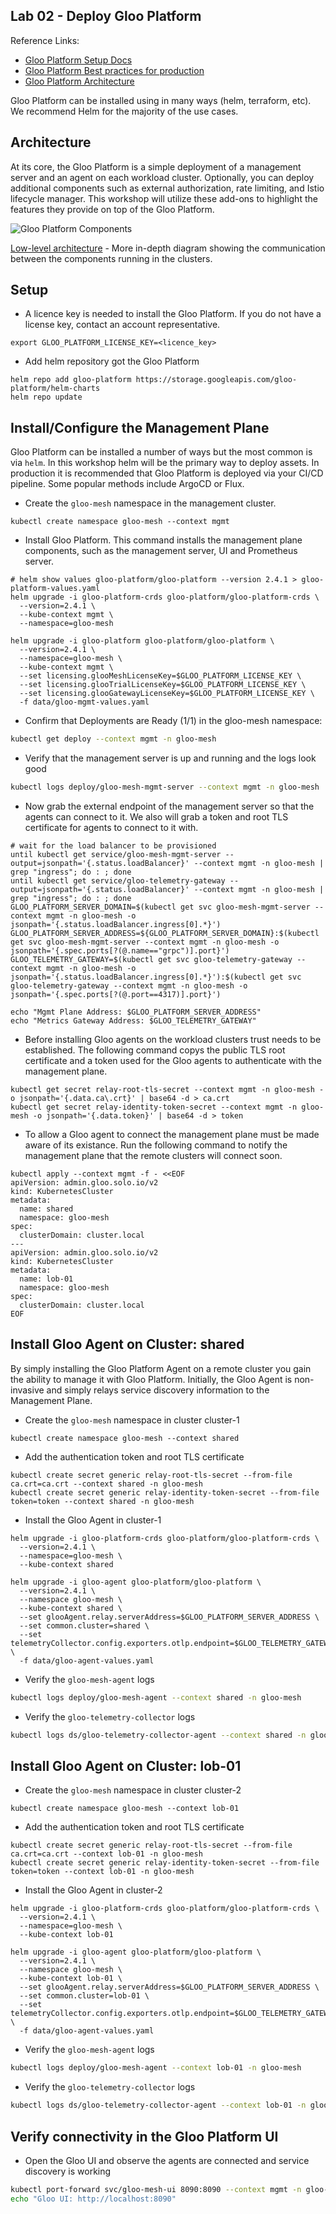 ## Lab 02 - Deploy Gloo Platform <a name="lab-02---deploy-gloo-platform-"></a>

Reference Links:
* [Gloo Platform Setup Docs](https://docs.solo.io/gloo-mesh-enterprise/latest/setup/)
* [Gloo Platform Best practices for production](https://docs.solo.io/gloo-mesh-enterprise/latest/setup/prod/recommended_setup/)
* [Gloo Platform Architecture](https://docs.solo.io/gloo-mesh-enterprise/main/concepts/platform/architecture/)

Gloo Platform can be installed using in many ways (helm, terraform, etc). We recommend Helm for the majority of the use cases.

## Architecture

At its core, the Gloo Platform is a simple deployment of a management server and an agent on each workload cluster. Optionally, you can deploy additional components such as external authorization, rate limiting, and Istio lifecycle manager. This workshop will utilize these add-ons to highlight the features they provide on top of the Gloo Platform.

![Gloo Platform Components](images/gloo-platform-simplified.png)

[Low-level architecture](images/gloo-platform-network-arch.png) - More in-depth diagram showing the communication between the components running in the clusters.

## Setup

* A licence key is needed to install the Gloo Platform. If you do not have a license key, contact an account representative. 
```shell
export GLOO_PLATFORM_LICENSE_KEY=<licence_key>
```

* Add helm repository got the Gloo Platform
```shell
helm repo add gloo-platform https://storage.googleapis.com/gloo-platform/helm-charts
helm repo update
```

## Install/Configure the Management Plane

Gloo Platform can be installed a number of ways but the most common is via `helm`. In this workshop helm will be the primary way to deploy assets. In production it is recommended that Gloo Platform is deployed via your CI/CD pipeline. Some popular methods include ArgoCD or Flux.

* Create the `gloo-mesh` namespace in the management cluster.
```shell
kubectl create namespace gloo-mesh --context mgmt
```

* Install Gloo Platform. This command installs the management plane components, such as the management server, UI and Prometheus server.
```shell
# helm show values gloo-platform/gloo-platform --version 2.4.1 > gloo-platform-values.yaml
helm upgrade -i gloo-platform-crds gloo-platform/gloo-platform-crds \
  --version=2.4.1 \
  --kube-context mgmt \
  --namespace=gloo-mesh

helm upgrade -i gloo-platform gloo-platform/gloo-platform \
  --version=2.4.1 \
  --namespace=gloo-mesh \
  --kube-context mgmt \
  --set licensing.glooMeshLicenseKey=$GLOO_PLATFORM_LICENSE_KEY \
  --set licensing.glooTrialLicenseKey=$GLOO_PLATFORM_LICENSE_KEY \
  --set licensing.glooGatewayLicenseKey=$GLOO_PLATFORM_LICENSE_KEY \
  -f data/gloo-mgmt-values.yaml
```

* Confirm that Deployments are Ready (1/1) in the gloo-mesh namespace: 
```bash
kubectl get deploy --context mgmt -n gloo-mesh
```

* Verify that the management server is up and running and the logs look good
```bash
kubectl logs deploy/gloo-mesh-mgmt-server --context mgmt -n gloo-mesh
```

* Now grab the external endpoint of the management server so that the agents can connect to it. We also will grab a token and root TLS certificate for agents to connect to it with. 
```shell
# wait for the load balancer to be provisioned
until kubectl get service/gloo-mesh-mgmt-server --output=jsonpath='{.status.loadBalancer}' --context mgmt -n gloo-mesh | grep "ingress"; do : ; done
until kubectl get service/gloo-telemetry-gateway --output=jsonpath='{.status.loadBalancer}' --context mgmt -n gloo-mesh | grep "ingress"; do : ; done
GLOO_PLATFORM_SERVER_DOMAIN=$(kubectl get svc gloo-mesh-mgmt-server --context mgmt -n gloo-mesh -o jsonpath='{.status.loadBalancer.ingress[0].*}')
GLOO_PLATFORM_SERVER_ADDRESS=${GLOO_PLATFORM_SERVER_DOMAIN}:$(kubectl get svc gloo-mesh-mgmt-server --context mgmt -n gloo-mesh -o jsonpath='{.spec.ports[?(@.name=="grpc")].port}')
GLOO_TELEMETRY_GATEWAY=$(kubectl get svc gloo-telemetry-gateway --context mgmt -n gloo-mesh -o jsonpath='{.status.loadBalancer.ingress[0].*}'):$(kubectl get svc gloo-telemetry-gateway --context mgmt -n gloo-mesh -o jsonpath='{.spec.ports[?(@.port==4317)].port}')

echo "Mgmt Plane Address: $GLOO_PLATFORM_SERVER_ADDRESS"
echo "Metrics Gateway Address: $GLOO_TELEMETRY_GATEWAY"
```
* Before installing Gloo agents on the workload clusters trust needs to be established. The following command copys the public TLS root certificate and a token used for the Gloo agents to authenticate with the management plane.
```shell
kubectl get secret relay-root-tls-secret --context mgmt -n gloo-mesh -o jsonpath='{.data.ca\.crt}' | base64 -d > ca.crt
kubectl get secret relay-identity-token-secret --context mgmt -n gloo-mesh -o jsonpath='{.data.token}' | base64 -d > token
```

* To allow a Gloo agent to connect the management plane must be made aware of its existance. Run the following command to notify the management plane that the remote clusters will connect soon. 
```shell
kubectl apply --context mgmt -f - <<EOF
apiVersion: admin.gloo.solo.io/v2
kind: KubernetesCluster
metadata:
  name: shared
  namespace: gloo-mesh
spec:
  clusterDomain: cluster.local
---
apiVersion: admin.gloo.solo.io/v2
kind: KubernetesCluster
metadata:
  name: lob-01
  namespace: gloo-mesh
spec:
  clusterDomain: cluster.local
EOF
```

## Install Gloo Agent on Cluster: shared

By simply installing the Gloo Platform Agent on a remote cluster you gain the ability to manage it with Gloo Platform. Initially, the Gloo Agent is non-invasive and simply relays service discovery information to the Management Plane.
* Create the `gloo-mesh` namespace in cluster cluster-1
```shell
kubectl create namespace gloo-mesh --context shared
```

* Add the authentication token and root TLS certificate
```shell
kubectl create secret generic relay-root-tls-secret --from-file ca.crt=ca.crt --context shared -n gloo-mesh
kubectl create secret generic relay-identity-token-secret --from-file token=token --context shared -n gloo-mesh
```
* Install the Gloo Agent in cluster-1
```shell
helm upgrade -i gloo-platform-crds gloo-platform/gloo-platform-crds \
  --version=2.4.1 \
  --namespace=gloo-mesh \
  --kube-context shared

helm upgrade -i gloo-agent gloo-platform/gloo-platform \
  --version=2.4.1 \
  --namespace gloo-mesh \
  --kube-context shared \
  --set glooAgent.relay.serverAddress=$GLOO_PLATFORM_SERVER_ADDRESS \
  --set common.cluster=shared \
  --set telemetryCollector.config.exporters.otlp.endpoint=$GLOO_TELEMETRY_GATEWAY \
  -f data/gloo-agent-values.yaml
```

* Verify the `gloo-mesh-agent` logs
```bash
kubectl logs deploy/gloo-mesh-agent --context shared -n gloo-mesh
```

* Verify the `gloo-telemetry-collector` logs
```bash
kubectl logs ds/gloo-telemetry-collector-agent --context shared -n gloo-mesh
```

## Install Gloo Agent on Cluster: lob-01

* Create the `gloo-mesh` namespace in cluster cluster-2
```shell
kubectl create namespace gloo-mesh --context lob-01
```

* Add the authentication token and root TLS certificate
```shell
kubectl create secret generic relay-root-tls-secret --from-file ca.crt=ca.crt --context lob-01 -n gloo-mesh
kubectl create secret generic relay-identity-token-secret --from-file token=token --context lob-01 -n gloo-mesh
```
* Install the Gloo Agent in cluster-2
```shell
helm upgrade -i gloo-platform-crds gloo-platform/gloo-platform-crds \
  --version=2.4.1 \
  --namespace=gloo-mesh \
  --kube-context lob-01

helm upgrade -i gloo-agent gloo-platform/gloo-platform \
  --version=2.4.1 \
  --namespace gloo-mesh \
  --kube-context lob-01 \
  --set glooAgent.relay.serverAddress=$GLOO_PLATFORM_SERVER_ADDRESS \
  --set common.cluster=lob-01 \
  --set telemetryCollector.config.exporters.otlp.endpoint=$GLOO_TELEMETRY_GATEWAY \
  -f data/gloo-agent-values.yaml
```

* Verify the `gloo-mesh-agent` logs
```bash
kubectl logs deploy/gloo-mesh-agent --context lob-01 -n gloo-mesh
```

* Verify the `gloo-telemetry-collector` logs
```bash
kubectl logs ds/gloo-telemetry-collector-agent --context lob-01 -n gloo-mesh
```

## Verify connectivity in the Gloo Platform UI
* Open the Gloo UI and observe the agents are connected and service discovery is working
```bash
kubectl port-forward svc/gloo-mesh-ui 8090:8090 --context mgmt -n gloo-mesh
echo "Gloo UI: http://localhost:8090"
```
